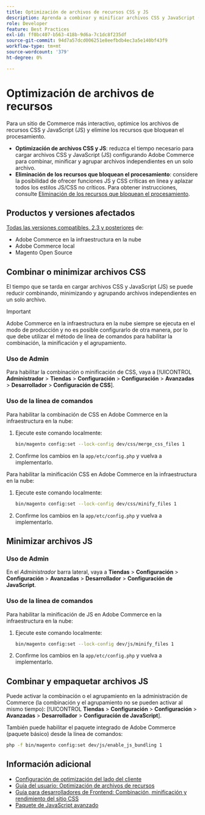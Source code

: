 ```yaml
---
title: Optimización de archivos de recursos CSS y JS
description: Aprenda a combinar y minificar archivos CSS y JavaScript (JS) para proyectos de Adobe Commerce desde el administrador o desde la línea de comandos.
role: Developer
feature: Best Practices
exl-id: ff0bc407-b563-418b-9d6a-7c1dc8f235df
source-git-commit: 94d7a57dcd006251e8eefbdb4ec3a5e140bf43f9
workflow-type: tm+mt
source-wordcount: '379'
ht-degree: 0%

---
```


# Optimización de archivos de recursos

Para un sitio de Commerce más interactivo, optimice los archivos de recursos CSS y JavaScript (JS) y elimine los recursos que bloquean el procesamiento.

- **Optimización de archivos CSS y JS**: reduzca el tiempo necesario para cargar archivos CSS y JavaScript (JS) configurando Adobe Commerce para combinar, minificar y agrupar archivos independientes en un solo archivo.
- **Eliminación de los recursos que bloquean el procesamiento**: considere la posibilidad de ofrecer funciones JS y CSS críticas en línea y aplazar todos los estilos JS/CSS no críticos. Para obtener instrucciones, consulte [Eliminación de los recursos que bloquean el procesamiento](https://web.dev/render-blocking-resources/).

## Productos y versiones afectados

[Todas las versiones compatibles, 2.3 y posteriores](../../../release/versions.md) de:

- Adobe Commerce en la infraestructura en la nube
- Adobe Commerce local
- Magento Open Source

## Combinar o minimizar archivos CSS

El tiempo que se tarda en cargar archivos CSS y JavaScript (JS) se puede reducir combinando, minimizando y agrupando archivos independientes en un solo archivo.

>[!IMPORTANT]
>
>Adobe Commerce en la infraestructura en la nube siempre se ejecuta en el modo de producción y no es posible configurarlo de otra manera, por lo que debe utilizar el método de línea de comandos para habilitar la combinación, la minificación y el agrupamiento.

### Uso de Admin

Para habilitar la combinación o minificación de CSS, vaya a [!UICONTROL **Administrador** > **Tiendas** > **Configuración** > **Configuración** > **Avanzadas** > **Desarrollador** > **Configuración de CSS**].

### Uso de la línea de comandos

Para habilitar la combinación de CSS en Adobe Commerce en la infraestructura en la nube:

1. Ejecute este comando localmente:

   ```bash
   bin/magento config:set --lock-config dev/css/merge_css_files 1
   ```

1. Confirme los cambios en la `app/etc/config.php` y vuelva a implementarlo.

Para habilitar la minificación CSS en Adobe Commerce en la infraestructura en la nube:

1. Ejecute este comando localmente:

   ```bash
   bin/magento config:set --lock-config dev/css/minify_files 1
   ```

1. Confirme los cambios en la `app/etc/config.php` y vuelva a implementarlo.

## Minimizar archivos JS

### Uso de Admin

En el *Administrador* barra lateral, vaya a **Tiendas** > **Configuración** > **Configuración** > **Avanzadas** > **Desarrollador** > **Configuración de JavaScript**.

### Uso de la línea de comandos

Para habilitar la minificación de JS en Adobe Commerce en la infraestructura en la nube:

1. Ejecute este comando localmente:

   ```bash
   bin/magento config:set --lock-config dev/js/minify_files 1
   ```

1. Confirme los cambios en la `app/etc/config.php` y vuelva a implementarlo.

## Combinar y empaquetar archivos JS

Puede activar la combinación o el agrupamiento en la administración de Commerce (la combinación y el agrupamiento no se pueden activar al mismo tiempo): [!UICONTROL **Tiendas** > **Configuración** > **Configuración** > **Avanzadas** > **Desarrollador** > **Configuración de JavaScript**].

También puede habilitar el paquete integrado de Adobe Commerce (paquete básico) desde la línea de comandos:

```bash
php -f bin/magento config:set dev/js/enable_js_bundling 1
```

## Información adicional

- [Configuración de optimización del lado del cliente](../../../performance/configuration.md#client-side-optimization-settings)
- [Guía del usuario: Optimización de archivos de recursos](https://docs.magento.com/user-guide/system/file-optimization.html)
- [Guía para desarrolladores de Frontend: Combinación, minificación y rendimiento del sitio CSS](https://developer.adobe.com/commerce/frontend-core/guide/css/#css-merging-minification-and-performance)
- [Paquete de JavaScript avanzado](../../../performance/advanced-js-bundling.md)

